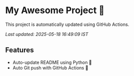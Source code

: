 # My Awesome Project 🚀

This project is automatically updated using GitHub Actions.

_Last updated: 2025-05-18 16:49:09 IST_

## Features
- Auto-update README using Python 🐍
- Auto Git push with GitHub Actions 🤖
